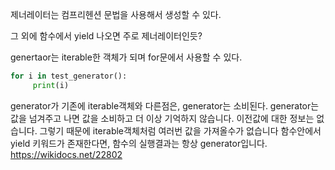 제너레이터는 컴프리헨션 문법을 사용해서 생성할 수 있다. 

그 외에 함수에서 yield 나오면 주로 제너레이터인듯?

genertaor는 iterable한 객체가 되며 for문에서 사용할 수 있다.
```python
for i in test_generator():
     print(i)
```

generator가 기존에 iterable객체와 다른점은, generator는 소비된다.
generator는 값을 넘겨주고 나면 값을 소비하고 더 이상 기억하지 않습니다. 이전값에 대한 정보는 없습니다.
그렇기 때문에 iterable객체처럼 여러번 값을 가져올수가 없습니다
함수안에서 yield 키워드가 존재한다면, 함수의 실행결과는 항상 generator입니다.
https://wikidocs.net/22802
